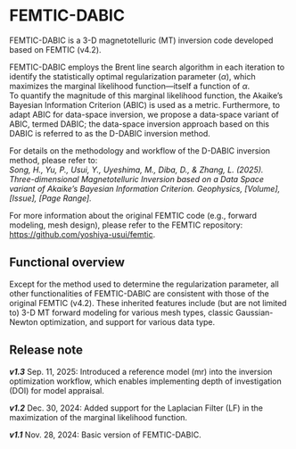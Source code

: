# FEMTIC-DABIC
FEMTIC-DABIC is a 3-D magnetotelluric (MT) inversion code developed based on FEMTIC (v4.2).

FEMTIC-DABIC employs the Brent line search algorithm in each iteration to identify the statistically optimal regularization parameter (*α*), which maximizes the marginal likelihood function—itself a function of *α*.\
To quantify the magnitude of this marginal likelihood function, the Akaike’s Bayesian Information Criterion (ABIC) is used as a metric. Furthermore, to adapt ABIC for data-space inversion, we propose a data-space variant of ABIC, termed DABIC; the data-space inversion approach based on this DABIC is referred to as the D-DABIC inversion method.

For details on the methodology and workflow of the D-DABIC inversion method, please refer to:\
*Song, H., Yu, P., Usui, Y., Uyeshima, M., Diba, D., & Zhang, L. (2025). Three-dimensional Magnetotelluric Inversion based on a Data Space variant of Akaike’s Bayesian Information Criterion. Geophysics, [Volume], [Issue], [Page Range].*

For more information about the original FEMTIC code (e.g., forward modeling, mesh design), please refer to the FEMTIC repository: https://github.com/yoshiya-usui/femtic.

## Functional overview
Except for the method used to determine the regularization parameter, all other functionalities of FEMTIC-DABIC are consistent with those of the original FEMTIC (v4.2). These inherited features include (but are not limited to) 3-D MT forward modeling for various mesh types, classic Gaussian-Newton optimization, and support for various data type.


## Release note
***v1.3*** Sep. 11, 2025: Introduced a reference model (mr) into the inversion optimization workflow, which enables implementing depth of investigation (DOI) for model appraisal.

***v1.2*** Dec. 30, 2024: Added support for the Laplacian Filter (LF) in the maximization of the marginal likelihood function.

***v1.1*** Nov. 28, 2024: Basic version of FEMTIC-DABIC.
